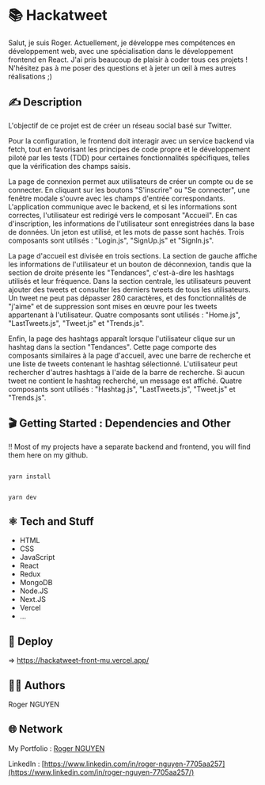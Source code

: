 # 📚 Hackatweet

Salut, je suis Roger. Actuellement, je développe mes compétences en développement web, avec une spécialisation dans le développement frontend en React. J'ai pris beaucoup de plaisir à coder tous ces projets ! N'hésitez pas à me poser des questions et à jeter un œil à mes autres réalisations ;)

## ✍️ Description

L'objectif de ce projet est de créer un réseau social basé sur Twitter.

Pour la configuration, le frontend doit interagir avec un service backend via fetch, tout en favorisant les principes de code propre et le développement piloté par les tests (TDD) pour certaines fonctionnalités spécifiques, telles que la vérification des champs saisis.

La page de connexion permet aux utilisateurs de créer un compte ou de se connecter. En cliquant sur les boutons "S'inscrire" ou "Se connecter", une fenêtre modale s'ouvre avec les champs d'entrée correspondants. L'application communique avec le backend, et si les informations sont correctes, l'utilisateur est redirigé vers le composant "Accueil". En cas d'inscription, les informations de l'utilisateur sont enregistrées dans la base de données. Un jeton est utilisé, et les mots de passe sont hachés. Trois composants sont utilisés : "Login.js", "SignUp.js" et "SignIn.js".

La page d'accueil est divisée en trois sections. La section de gauche affiche les informations de l'utilisateur et un bouton de déconnexion, tandis que la section de droite présente les "Tendances", c'est-à-dire les hashtags utilisés et leur fréquence. Dans la section centrale, les utilisateurs peuvent ajouter des tweets et consulter les derniers tweets de tous les utilisateurs. Un tweet ne peut pas dépasser 280 caractères, et des fonctionnalités de "j'aime" et de suppression sont mises en œuvre pour les tweets appartenant à l'utilisateur. Quatre composants sont utilisés : "Home.js", "LastTweets.js", "Tweet.js" et "Trends.js".

Enfin, la page des hashtags apparaît lorsque l'utilisateur clique sur un hashtag dans la section "Tendances". Cette page comporte des composants similaires à la page d'accueil, avec une barre de recherche et une liste de tweets contenant le hashtag sélectionné. L'utilisateur peut rechercher d'autres hashtags à l'aide de la barre de recherche. Si aucun tweet ne contient le hashtag recherché, un message est affiché. Quatre composants sont utilisés : "Hashtag.js", "LastTweets.js", "Tweet.js" et "Trends.js".

## 🎬 Getting Started : Dependencies and Other

!! Most of my projects have a separate backend and frontend, you will find them here on my github.

```

yarn install

```

```

yarn dev

```

## ⚛️ Tech and Stuff

- HTML
- CSS
- JavaScript
- React
- Redux
- MongoDB
- Node.JS
- Next.JS
- Vercel
- …

## 🚀 Deploy

⇒ https://hackatweet-front-mu.vercel.app/

## 🧑‍💻 Authors

Roger NGUYEN

## 🌐 Network

My Portfolio : [Roger NGUYEN](https://portfolio-roger.vercel.app/)

LinkedIn : [https://www.linkedin.com/in/roger-nguyen-7705aa257](https://www.linkedin.com/in/roger-nguyen-7705aa257/)
